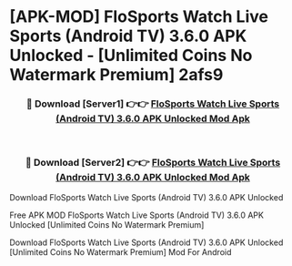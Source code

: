 # [APK-MOD] FloSports  Watch Live Sports (Android TV) 3.6.0 APK Unlocked - [Unlimited Coins No Watermark Premium] 2afs9



<div align="center">
<h3>🔴 Download [Server1] 👉👉 <a href="https://momento.my/?title=FloSports__Watch_Live_Sports_(Android_TV)_3.6.0_APK_Unlocked">FloSports  Watch Live Sports (Android TV) 3.6.0 APK Unlocked Mod Apk</a></h3><br>

<h3>🔴 Download [Server2] 👉👉 <a href="https://momento.my/?title=FloSports__Watch_Live_Sports_(Android_TV)_3.6.0_APK_Unlocked">FloSports  Watch Live Sports (Android TV) 3.6.0 APK Unlocked Mod Apk</a></h3>
</div>



Download FloSports  Watch Live Sports (Android TV) 3.6.0 APK Unlocked 

Free APK MOD FloSports  Watch Live Sports (Android TV) 3.6.0 APK Unlocked [Unlimited Coins No Watermark Premium]

Download FloSports  Watch Live Sports (Android TV) 3.6.0 APK Unlocked [Unlimited Coins No Watermark Premium] Mod For Android
